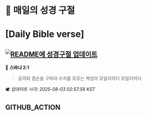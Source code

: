 # 🙏 매일의 성경 구절
# [Daily Bible verse]
## [![README에 성경구절 업데이트](https://github.com/DONGSUKA/first_test/actions/workflows/update-readme-bible.yml/badge.svg)](https://github.com/DONGSUKA/first_test/actions/workflows/update-readme-bible.yml)
<!-- START_BIBLE_VERSE -->
📖 **스바냐 2:1**
> 공의와 겸손을 구하라 수치를 모르는 백성아 모일지어다 모일지어다

🕊️ _업데이트 시각: 2025-08-03 02:57:58 KST_
  <!-- END_BIBLE_VERSE -->
## GITHUB_ACTION
